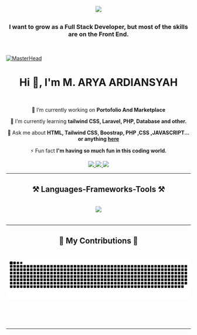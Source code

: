 <h1 align="center">
    <img src="https://readme-typing-svg.herokuapp.com/?font=Righteous&size=35&center=true&vCenter=true&width=500&height=70&duration=8000&lines=Hi+WELCOME+TO+GITHUB+ME!+👋;+I'm+M.+ARYA+ARDIANSYAH!;" />
</h1>

<h3 align="center">I want to grow as a Full Stack Developer, but most of the skills are on the Front End.</h3>

<br/>

[![MasterHead](https://www.optimalvirtualemployee.com/wp-content/uploads/2023/01/front-end-development.gif)](https://rishavchanda.io)
<h1 align="center">Hi 👋, I'm M. ARYA ARDIANSYAH</h1>

<br/>
 <div align="center">

  🔭 I’m currently working on **Portofolio And Marketplace**
 
 🌱 I’m currently learning **tailwind CSS, Laravel, PHP, Database and other.**

💬 Ask me about **HTML, Tailwind CSS, Boostrap, PHP ,CSS ,JAVASCRIPT... or anything [here](https://github.com/YuzakiOnly)**

⚡ Fun fact **I'm having so much fun in this coding world.**

 </div>
 
<div align="center"> 
  <a href="aryamenk2007@gmail.com">
    <img src="https://img.shields.io/badge/Gmail-333333?style=for-the-badge&logo=gmail&logoColor=red" />
  </a>
  <a href="#" target="_blank">
    <img src="https://img.shields.io/badge/LinkedIn-0077B5?style=for-the-badge&logo=linkedin&logoColor=white" target="_blank" />
  </a>
  <a href="https://github.com/YuzakiOnly" target="_blank">
     <img src="https://img.shields.io/badge/Portfolio-FF5722?style=for-the-badge&logo=todoist&logoColor=white" target="_blank" /> <!-- sqlite, safari, google-chrome are other good icon options -->
  </a>
</div>

 <hr/>
 
<h2 align="center">⚒️ Languages-Frameworks-Tools ⚒️</h2>
<br/>
<div align="center">
    <img src="https://skillicons.dev/icons?i=bootstrap,html,css,laravel,tailwind,dart,discord,flutter,github,js,php,py,vscode,mysql" />
</div>

<br/>
<hr/>

<div align="center">
  <h2>🐍 My Contributions 🐍</h2>
  <br>
  
  <img alt="snake eating my contributions" src="https://raw.githubusercontent.com/salesp07/salesp07/output/github-contribution-grid-snake.svg" />
  
  <br/><br/><br/>
</div>

<hr/>


